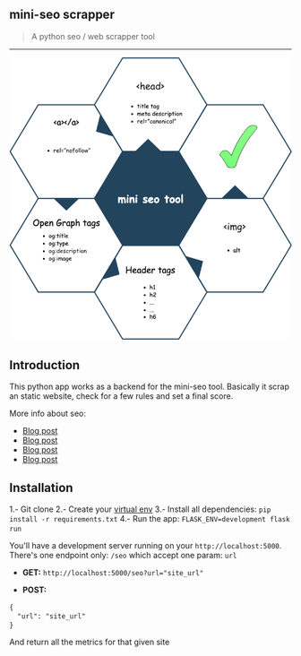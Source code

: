 ## mini-seo scrapper
> A python seo / web scrapper tool
----

![Mini seo](./doc/mini-seo-diagram.png)

## Introduction
This python app works as a backend for the mini-seo tool. Basically it scrap an static website, check for a few rules and set a final score.

More info about seo:
* [Blog post](https://usabilitygeek.com/7-html-guidelines-for-website-usability-seo/)
* [Blog post](https://www.link-assistant.com/news/html-tags-for-seo.html)
* [Blog post](https://neilpatel.com/blog/html-tags-for-seo/)
* [Blog post](https://html.com/seo/#Keep_Your_Website_Organized)

## Installation

1.- Git clone
2.- Create your [virtual env](https://virtualenv.pypa.io/en/latest/)
3.- Install all dependencies: `pip install -r requirements.txt`
4.- Run the app: `FLASK_ENV=development flask run`

You'll have a development server running on your `http://localhost:5000`. There's one endpoint only: `/seo` which accept one param: `url`

* **GET:** `http://localhost:5000/seo?url="site_url"`

* **POST:**
```
{
  "url": "site_url"
}
```

And return all the metrics for that given site

